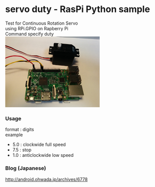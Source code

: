 # servo duty - RasPi Python sample

Test for Continuous Rotation Servo <br/>
using RPi.GPIO on Rapberry Pi <br/>
Command specify duty <br>
<img src="https://github.com/FabLabKannai/SumobotJr/blob/master/docs/raspi/raspi_servo.jpg" width="300" /> <br/>

### Usage
format : digits <br>
example <br>
- 5.0 : clockwide full speed <br>
- 7.5 : stop <br>
- 1.0 : anticlockwide low speed <br>

### Blog (Japanese)
http://android.ohwada.jp/archives/6778
